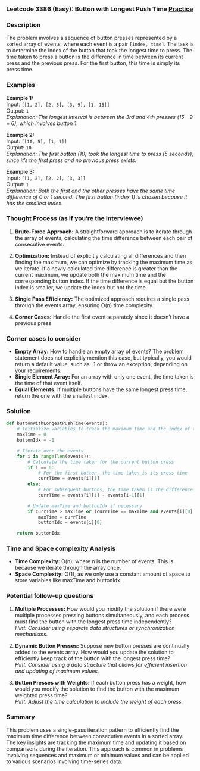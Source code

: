 ### Leetcode 3386 (Easy): Button with Longest Push Time [Practice](https://leetcode.com/problems/button-with-longest-push-time)

### Description  
The problem involves a sequence of button presses represented by a sorted array of events, where each event is a pair `[index, time]`. The task is to determine the index of the button that took the longest time to press. The time taken to press a button is the difference in time between its current press and the previous press. For the first button, this time is simply its press time.

### Examples  

**Example 1:**  
Input: `[[1, 2], [2, 5], [3, 9], [1, 15]]`  
Output: `1`  
*Explanation: The longest interval is between the 3rd and 4th presses (15 - 9 = 6), which involves button 1.*

**Example 2:**  
Input: `[[10, 5], [1, 7]]`  
Output: `10`  
*Explanation: The first button (10) took the longest time to press (5 seconds), since it’s the first press and no previous press exists.*

**Example 3:**  
Input: `[[1, 2], [2, 2], [3, 3]]`  
Output: `1`  
*Explanation: Both the first and the other presses have the same time difference of 0 or 1 second. The first button (index 1) is chosen because it has the smallest index.*

### Thought Process (as if you’re the interviewee)  
1. **Brute-Force Approach:** A straightforward approach is to iterate through the array of events, calculating the time difference between each pair of consecutive events.

2. **Optimization:** Instead of explicitly calculating all differences and then finding the maximum, we can optimize by tracking the maximum time as we iterate. If a newly calculated time difference is greater than the current maximum, we update both the maximum time and the corresponding button index. If the time difference is equal but the button index is smaller, we update the index but not the time.

3. **Single Pass Efficiency:** The optimized approach requires a single pass through the events array, ensuring O(n) time complexity.

4. **Corner Cases:** Handle the first event separately since it doesn’t have a previous press.

### Corner cases to consider  
- **Empty Array:** How to handle an empty array of events? The problem statement does not explicitly mention this case, but typically, you would return a default value, such as -1 or throw an exception, depending on your requirements.
- **Single Element Array:** For an array with only one event, the time taken is the time of that event itself.
- **Equal Elements:** If multiple buttons have the same longest press time, return the one with the smallest index.

### Solution

```python
def buttonWithLongestPushTime(events):
    # Initialize variables to track the maximum time and the index of the button with this time
    maxTime = 0
    buttonIdx = -1

    # Iterate over the events
    for i in range(len(events)):
        # Calculate the time taken for the current button press
        if i == 0:
            # For the first button, the time taken is its press time
            currTime = events[i][1]
        else:
            # For subsequent buttons, the time taken is the difference from the previous press
            currTime = events[i][1] - events[i-1][1]

        # Update maxTime and buttonIdx if necessary
        if currTime > maxTime or (currTime == maxTime and events[i][0] < buttonIdx):
            maxTime = currTime
            buttonIdx = events[i][0]

    return buttonIdx
```

### Time and Space complexity Analysis  

- **Time Complexity:** O(n), where n is the number of events. This is because we iterate through the array once.
- **Space Complexity:** O(1), as we only use a constant amount of space to store variables like maxTime and buttonIdx.

### Potential follow-up questions  

1. **Multiple Processes:** How would you modify the solution if there were multiple processes pressing buttons simultaneously, and each process must find the button with the longest press time independently?  
   *Hint: Consider using separate data structures or synchronization mechanisms.*

2. **Dynamic Button Presses:** Suppose new button presses are continually added to the events array. How would you update the solution to efficiently keep track of the button with the longest press time?  
   *Hint: Consider using a data structure that allows for efficient insertion and updating of maximum values.*

3. **Button Presses with Weights:** If each button press has a weight, how would you modify the solution to find the button with the maximum weighted press time?  
   *Hint: Adjust the time calculation to include the weight of each press.*


### Summary  
This problem uses a single-pass iteration pattern to efficiently find the maximum time difference between consecutive events in a sorted array. The key insights are tracking the maximum time and updating it based on comparisons during the iteration. This approach is common in problems involving sequences and maximum or minimum values and can be applied to various scenarios involving time-series data.